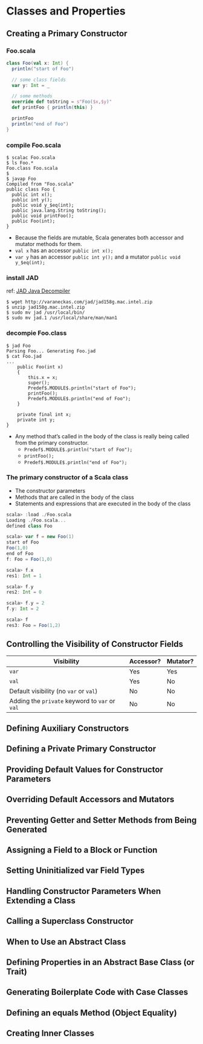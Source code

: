 # Classes and Properties

## Creating a Primary Constructor

### Foo.scala
```scala
class Foo(val x: Int) {
  println("start of Foo")

  // some class fields
  var y: Int = _

  // some methods
  override def toString = s"Foo($x,$y)"
  def printFoo { println(this) }

  printFoo
  println("end of Foo")
}
```

### compile Foo.scala
```shell
$ scalac Foo.scala
$ ls Foo.*
Foo.class Foo.scala
$
$ javap Foo
Compiled from "Foo.scala"
public class Foo {
  public int x();
  public int y();
  public void y_$eq(int);
  public java.lang.String toString();
  public void printFoo();
  public Foo(int);
}
```
- Because the fields are mutable, Scala generates both accessor and mutator methods for them.
- `val x` has an accessor `public int x();`
- `var y` has an accessor `public int y();` and a mutator `public void y_$eq(int);`

### install JAD
ref: [JAD Java Decompiler](http://varaneckas.com/jad/)

```shell
$ wget http://varaneckas.com/jad/jad158g.mac.intel.zip
$ unzip jad158g.mac.intel.zip
$ sudo mv jad /usr/local/bin/
$ sudo mv jad.1 /usr/local/share/man/man1
```

### decompie Foo.class
```shell
$ jad Foo
Parsing Foo... Generating Foo.jad
$ cat Foo.jad
...
    public Foo(int x)
    {
        this.x = x;
        super();
        Predef$.MODULE$.println("start of Foo");
        printFoo();
        Predef$.MODULE$.println("end of Foo");
    }

    private final int x;
    private int y;
}
```
- Any method that’s called in the body of the class is really being called from the primary constructor.
  - `Predef$.MODULE$.println("start of Foo");`
  - `printFoo();`
  - `Predef$.MODULE$.println("end of Foo");`

### The primary constructor of a Scala class
- The constructor parameters
- Methods that are called in the body of the class
- Statements and expressions that are executed in the body of the class

```scala
scala> :load ./Foo.scala
Loading ./Foo.scala...
defined class Foo

scala> var f = new Foo(1)
start of Foo
Foo(1,0)
end of Foo
f: Foo = Foo(1,0)

scala> f.x
res1: Int = 1

scala> f.y
res2: Int = 0

scala> f.y = 2
f.y: Int = 2

scala> f
res3: Foo = Foo(1,2)
```

## Controlling the Visibility of Constructor Fields

| Visibility | Accessor? | Mutator? |
|------------|-----------|----------|
| `var` | Yes  |Yes |
| `val` | Yes | No |
| Default visibility (no `var` or `val`) | No | No |
| Adding the `private` keyword to `var` or `val` | No | No |

## Defining Auxiliary Constructors

## Defining a Private Primary Constructor

## Providing Default Values for Constructor Parameters

## Overriding Default Accessors and Mutators

## Preventing Getter and Setter Methods from Being Generated

## Assigning a Field to a Block or Function

## Setting Uninitialized var Field Types

## Handling Constructor Parameters When Extending a Class

## Calling a Superclass Constructor

## When to Use an Abstract Class

## Defining Properties in an Abstract Base Class (or Trait)

## Generating Boilerplate Code with Case Classes

## Defining an equals Method (Object Equality)

## Creating Inner Classes

